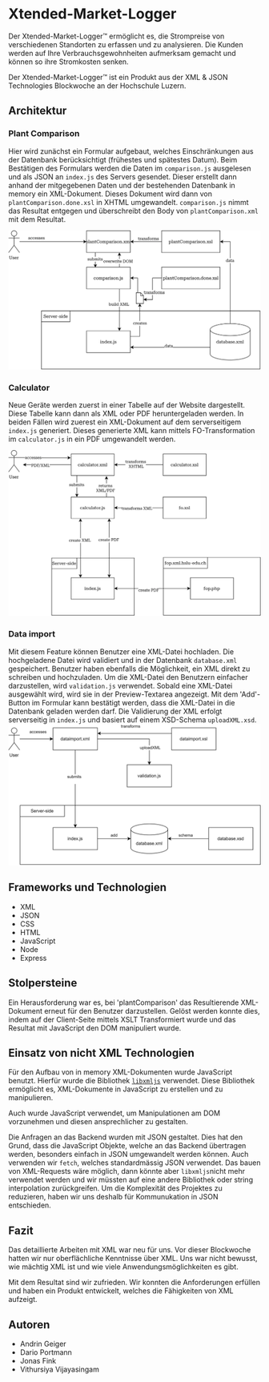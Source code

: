 # Xtended-Market-Logger

Der Xtended-Market-Logger&trade; ermöglicht es, die Strompreise von verschiedenen Standorten zu erfassen und zu analysieren. Die Kunden werden auf Ihre Verbrauchsgewohnheiten aufmerksam gemacht und können so ihre Stromkosten senken.

Der Xtended-Market-Logger&trade; ist ein Produkt aus der XML & JSON Technologies Blockwoche an der Hochschule Luzern.

## Architektur

### Plant Comparison

Hier wird zunächst ein Formular aufgebaut, welches Einschränkungen aus der Datenbank berücksichtigt (frühestes und spätestes Datum). Beim Bestätigen des Formulars werden die Daten im `comparison.js` ausgelesen und als JSON an `index.js` des Servers gesendet. Dieser erstellt dann anhand der mitgegebenen Daten und der bestehenden Datenbank in memory ein XML-Dokument. Dieses Dokument wird dann von `plantComparison.done.xsl` in XHTML umgewandelt. `comparison.js` nimmt das Resultat entgegen und überschreibt den Body von `plantComparison.xml` mit dem Resultat.

![alt text](./documentation/images/comparison.svg)

### Calculator

Neue Geräte werden zuerst in einer Tabelle auf der Website dargestellt. Diese Tabelle kann dann als XML oder PDF heruntergeladen werden. In beiden Fällen wird zuerest ein XML-Dokument auf dem serverseitigem `index.js` generiert. Dieses generierte XML kann mittels FO-Transformation im `calculator.js` in ein PDF umgewandelt werden.

![alt text](./documentation/images/calculator.svg)

### Data import
Mit diesem Feature können Benutzer eine XML-Datei hochladen. Die hochgeladene Datei wird validiert und in der Datenbank `database.xml` gespeichert. Benutzer haben ebenfalls die Möglichkeit, ein XML direkt zu schreiben und hochzuladen. Um die XML-Datei den Benutzern einfacher darzustellen, wird `validation.js` verwendet. Sobald eine XML-Datei ausgewählt wird, wird sie in der Preview-Textarea angezeigt. Mit dem 'Add'-Button im Formular kann bestätigt werden, dass die XML-Datei in die Datenbank geladen werden darf. Die Validierung der XML erfolgt serverseitig in `index.js` und basiert auf einem XSD-Schema `uploadXML.xsd`. 
![alt text](./documentation/images/dataimport.svg)

## Frameworks und Technologien

- XML
- JSON
- CSS
- HTML
- JavaScript
- Node
- Express

## Stolpersteine

Ein Herausforderung war es, bei 'plantComparison' das Resultierende XML-Dokument erneut für den Benutzer darzustellen. Gelöst werden konnte dies, indem auf der Client-Seite mittels XSLT Transformiert wurde und das Resultat mit JavaScript den DOM manipuliert wurde.

## Einsatz von nicht XML Technologien

Für den Aufbau von in memory XML-Dokumenten wurde JavaScript benutzt. Hierfür wurde die Bibliothek [`libxmljs`](https://www.npmjs.com/package/libxmljs) verwendet. Diese Bibliothek ermöglicht es, XML-Dokumente in JavaScript zu erstellen und zu manipulieren.

Auch wurde JavaScript verwendet, um Manipulationen am DOM vorzunehmen und diesen ansprechlicher zu gestalten.

Die Anfragen an das Backend wurden mit JSON gestaltet. Dies hat den Grund, dass die JavaScript Objekte, welche an das Backend übertragen werden, besonders einfach in JSON umgewandelt werden können. Auch verwenden wir `fetch`, welches standardmässig JSON verwendet. Das bauen von XML-Requests wäre möglich, dann könnte aber `libxmljs`nicht mehr verwendet werden und wir müssten auf eine andere Bibliothek oder string interpolation zurückgreifen. Um die Komplexität des Projektes zu reduzieren, haben wir uns deshalb für Kommunukation in JSON entschieden.

## Fazit

Das detaillierte Arbeiten mit XML war neu für uns. Vor dieser Blockwoche hatten wir nur oberflächliche Kenntnisse über XML. Uns war nicht bewusst, wie mächtig XML ist und wie viele Anwendungsmöglichkeiten es gibt.

Mit dem Resultat sind wir zufrieden. Wir konnten die Anforderungen erfüllen und haben ein Produkt entwickelt, welches die Fähigkeiten von XML aufzeigt.

## Autoren

- Andrin Geiger
- Dario Portmann
- Jonas Fink
- Vithursiya Vijayasingam
